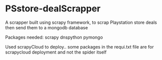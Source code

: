 # PSstore-dealScrapper
A scrapper built using scrapy framework, to scrap Playstation store deals then send them to a mongodb database

Packages needed:
scrapy
dnspython
pymongo

Used scrapyCloud to deploy.. some packages in the requi.txt file are for scrapycloud deployment and not the spider itself
